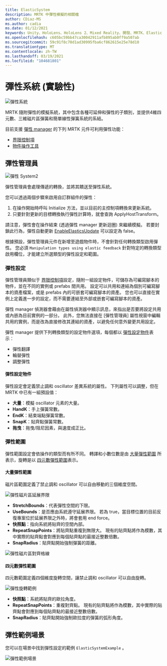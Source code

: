 ```yaml
---
title: ElasticSystem
description: MRTK 中彈性模擬的相關檔
author: CDiaz-MS
ms.author: cadia
ms.date: 01/12/2021
keywords: Unity、HoloLens、HoloLens 2、Mixed Reality、開發、MRTK、ElasticsSystem、
ms.openlocfilehash: c605bc59bb47ca30042911afb895ab0ff9a507ab
ms.sourcegitcommit: 59c91f8c70d1ad30995fba6cf862615e25e78d10
ms.translationtype: MT
ms.contentlocale: zh-TW
ms.lasthandoff: 03/19/2021
ms.locfileid: "104681801"
---
```

# <a name="elastic-system-experimental"></a>彈性系統 (實驗性) 

![彈性系統](../images/elastics/Elastics_Main1.gif)

MRTK 隨附彈性的模擬系統，其中包含各種可延伸和彈性的子類別，並提供4維四元數、三維磁片區彈簧和簡單線性彈簧系統的系結。

目前支援 [彈性 manager](xref:Microsoft.MixedReality.Toolkit.Experimental.Physics.ElasticsManager) 的下列 MRTK 元件可利用彈性功能：

- [界限控制項](../ux-building-blocks/bounds-control.md)
- [物件操作工具](../ux-building-blocks/object-manipulator.md)

## <a name="elastics-manager"></a>彈性管理員

![彈性 System2](../images/elastics/Elastics_Main.gif)

彈性管理員會處理傳遞的轉換，並將其饋送至彈性系統。

您可以透過兩個步驟來啟用自訂群組件的彈性：

1. 在操作開始時呼叫 Initialize 方法，並以目前的主控制項轉換來更新系統。
1. 只要針對更新的目標轉換執行彈性計算時，就會查詢 ApplyHostTransform。

請注意，彈性會在操作結束 (透過彈性 manager 更新迴圈) 來繼續模擬。 若要封鎖此行為，彈性自動更新 [EnableElasticsUpdate](xref:Microsoft.MixedReality.Toolkit.Experimental.Physics.ElasticsManager.EnableElasticsUpdate) 可以設定為 false。

根據預設，彈性管理員元件在新增至遊戲物件時，不會針對任何轉換類型啟用彈性。
您必須 `Manipulation types using elastic feedback` 針對特定的轉換類型啟用欄位，才能建立所選類型的彈性設定和範圍。

### <a name="elastics-configurations"></a>彈性設定

彈性管理員類似于 [界限控制項](../ux-building-blocks/bounds-control.md#configuration-objects)設定，隨附一組設定物件，可儲存為可編寫腳本的物件，並在不同的實例或 prefabs 間共用。 設定可以共用和連結為個別可編寫腳本的資產檔案，或是 prefabs 內的可嵌套可編寫腳本的資產。 您也可以直接在實例上定義進一步的設定，而不需要連結至外部或嵌套可編寫腳本的資產。

彈性 manager 偵測器會藉由在屬性偵測器中顯示訊息，來指出是否要將設定共用或內嵌為目前實例的一部分。 此外，您無法直接在 [彈性管理員] 屬性視窗中編輯共用的實例，而是改為直接修改其連結的資產，以避免任何意外變更共用設定。

彈性 manager 提供下列轉換類型的設定物件選項，每個都以 [彈性設定物件](#elastic-configuration-object)表示：

- 彈性翻譯
- 輪替彈性
- 調整彈性

#### <a name="elastic-configuration-object"></a>彈性設定物件

彈性設定會定義禁止調和 oscillator 差異系統的屬性。
下列屬性可以調整，但在 MRTK 中已有一組預設值：

- **大量**：模擬 oscillator 元素的大量。
- **HandK**：手上彈簧常數。
- **EndK**：結束端點彈簧常數。
- **SnapK**：貼齊點彈簧常數。
- **拖曳**：拖曳/阻尼因素，與速度成正比。

### <a name="elastics-extents"></a>彈性範圍

彈性範圍設定會依操作的類型而有所不同。 轉譯和小數位數是由 [大量彈性範圍](#volume-elastic-extent) 所表示，旋轉是以 [四元數彈性範圍](#quaternion-elastic-extent)表示。

#### <a name="volume-elastic-extent"></a>大量彈性範圍

磁片區範圍定義了禁止調和 oscillator 可以自由移動的三個維度空間。

![彈性磁片區延展界限](../images/elastics/Elastics_Volume_Bounds.gif)

- **StretchBounds**：代表彈性空間的下限。
- **UseBounds**：是否應由系統遵守延展界限。 若為 true，當目標位置的目前反復專案位於延展界限之外時，將會套用 end force。
- **快照點**：指向系統將貼齊的空間內部。
- **RepeatSnapPoints**：將貼齊點重複到無限大。 現有的貼齊點將作為模數，其中實際的貼齊點會對應到每個貼齊點的最接近整數倍數。
- **SnapRadius**：貼齊點開始強制彈簧的距離。

![彈性磁片區對齊格線](../images/elastics/Elastics_Volume_Snap.gif)

#### <a name="quaternion-elastic-extent"></a>四元數彈性範圍

四元數範圍定義四個維度旋轉空間，讓禁止調和 oscillator 可以自由旋轉。

![彈性旋轉範例](../images/elastics/Elastics_Rotation.gif)

- **快照點**：系統將貼齊的歐拉角度。
- **RepeatSnapPoints**：重複對齊點。 現有的貼齊點將作為模數，其中實際的貼齊點會對應到每個貼齊點的最接近整數倍數。
- **SnapRadius**：貼齊點開始強制歐拉度的彈簧的弧形角度。

## <a name="elastics-example-scene"></a>彈性範例場景

您可以在場景中找到彈性設定的範例 `ElasticSystemExample` 。

![彈性範例場景](../images/elastics/Elastics_Example_Scene.png)
